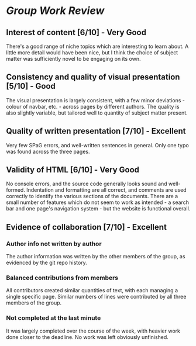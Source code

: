 # *Group Work Review*
## Interest of content [6/10] - Very Good

There's a good range of niche topics which are interesting to learn about. A little more detail would have been nice, but I think the choice of subject matter was sufficiently novel to be engaging on its own. 
    
##  Consistency and quality of visual presentation [5/10] - Good

The visual presentation is largely consistent, with a few minor deviations - colour of navbar, etc. - across pages by different authors. The quality is also slightly variable, but tailored well to quantity of subject matter present.
    
##  Quality of written presentation [7/10] - Excellent

Very few SPaG errors, and well-written sentences in general. Only one typo was found across the three pages.
    
## Validity of HTML [6/10] - Very Good

No console errors, and the source code generally looks sound and well-formed. Indentation and formatting are all correct, and comments are used correctly to identify the various sections of the documents. There are a small number of features which do not seem to work as intended - a search bar and one page's navigation system - but the website is functional overall.
    
##  Evidence of collaboration [7/10] - Excellent

###   Author info not written by author
The author information was written by the other members of the group, as evidenced by the git repo history.

###   Balanced contributions from members
All contributors created similar quantities of text, with each managing a single specific page. Similar numbers of lines were contributed by all three members of the group.

###   Not completed at the last minute
It was largely completed over the course of the week, with heavier work done closer to the deadline. No work was left obviously unfinished.
